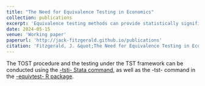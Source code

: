 ```yaml
---
title: "The Need for Equivalence Testing in Economics"
collection: publications
excerpt: 'Equivalence testing methods can provide statistically significant evidence that relationships are practically equal to zero. I demonstrate their necessity in a systematic reproduction of estimates defending 135 null claims made in 81 articles from top economics journals. 26-39% of these estimates cannot be significantly bounded beneath benchmark effect sizes. Though prediction platform data reveals that researchers find these equivalence testing 'failure rates' to be unacceptable, researchers actually expect unacceptably high failure rates, accurately predicting that failure rates exceed acceptable thresholds by around 23 percentage points. To obtain failure rates that researchers deem acceptable, one must contend that nearly half of published effect sizes in economics are practically equivalent to zero. Because such a claim is ludicrous, Type II error rates are likely quite high throughout economics. This paper provides economists with empirical justification, guidelines, and commands in Stata and R for conducting credible equivalence testing in future research.'
date: 2024-05-15
venue: 'Working paper'
paperurl: 'http://jack-fitzgerald.github.io/publications'
citation: 'Fitzgerald, J. &quot;The Need for Equivalence Testing in Economics.&quot; Working paper.'
---
```


The TOST procedure and the testing under the TST framework can be conducted using the [-tsti- Stata command]([https://github.com/jack-fitzgerald/tsti]), as well as the -tst- command in the [-equivtest- R package]([https://github.com/jack-fitzgerald/equivtest]).
